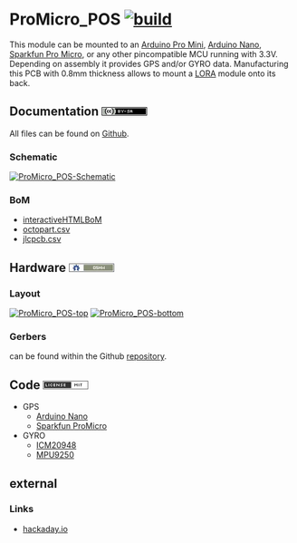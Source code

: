 # ProMicro_POS [![build](https://github.com/nerdyscout/ProMicro/workflows/kicad-exports/badge.svg?branch=POS)](POS/actions?query=branch%3POS)
This module can be mounted to an [Arduino Pro Mini](https://www.sparkfun.com/products/11113), [Arduino Nano](https://store.arduino.cc/arduino-nano), [Sparkfun Pro Micro](https://www.sparkfun.com/products/12587), or any other pincompatible MCU running with 3.3V. Depending on assembly it provides GPS and/or GYRO data. Manufacturing this PCB with 0.8mm thickness allows to mount a [LORA](../LORA) module onto its back.

## Documentation [![CC BY-SA](../img/ccbysa.png)](docs/LICENSE.TXT)
All files can be found on [Github](https://github.com/nerdyscout/ProMicro/tree/master/POS).

### Schematic
[![ProMicro_POS-Schematic](docs/img/ProMicro_POS-schematic.svg)](docs/ProMicro_POS-schematic.pdf)

### BoM
  * [interactiveHTMLBoM](https://nerdyscout.github.io/ProMicro/POS/docs/bom/ProMicro_POS-ibom.html)
  * [octopart.csv](docs/bom/ProMicro_POS-bom_octopart.csv)
  * [jlcpcb.csv](gerbers/ProMicro_POS-bom_jlcpcb.csv)

## Hardware [![CERN OHL v1.2](../img/oshw.png)](LICENSE.TXT)
### Layout
<a href="docs/ProMicro_POS-documentation.pdf"><img src="docs/img/ProMicro_POS-top.svg" alt="ProMicro_POS-top" width="20%"/></a>
<a href="docs/ProMicro_POS-documentation.pdf"><img src="docs/img/ProMicro_POS-bottom.svg" alt="ProMicro_POS-bottom" width="20%"/></a>

### Gerbers
can be found within the Github [repository](gerbers).

## Code [![MIT](../img/mit.png)](examples/LICENSE.TXT)
  * GPS
    * [Arduino Nano](examples/Arduino_Nano_GPS/Arduino_Nano_GPS.ino)
    * [Sparkfun ProMicro](examples/Sparkfun_ProMicro_GPS/Sparkfun_ProMicro_GPS.ino)
  * GYRO
    * [ICM20948](examples/Sparkfun_ProMicro_ICM20948/Sparkfun_ProMicro_ICM20948.ino)
    * [MPU9250](examples/Sparkfun_ProMicro_MPU9250/Sparkfun_ProMicro_MPU9250.ino)

## external
### Links
  * [hackaday.io](https://hackaday.io/project/171898-promicro)
